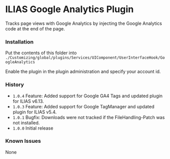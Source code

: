 # ILIAS Google Analytics Plugin

Tracks page views with Google Analytics by injecting the Google Analytics code at the end of the page.

### Installation
Put the contents of this folder into
`./Customizing/global/plugins/Services/UIComponent/UserInterfaceHook/GoogleAnalytics`

Enable the plugin in the plugin administration and specify your account id.

### History
- `1.0.4` Feature: Added support for Google GA4 Tags and updated plugin for ILIAS v6.13.
- `1.0.3` Feature: Added support for Google TagManager and updated plugin for ILIAS v5.4.
- `1.0.1` Bugfix: Downloads were not tracked if the FileHandling-Patch was not installed.
- `1.0.0` Initial release


### Known Issues
None

